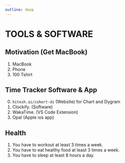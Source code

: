 ```yaml
---
outline: deep
---
```


# TOOLS & SOFTWARE

## Motivation (Get MacBook)
1. MacBook
2. Phone
3. 100 Tshirt

## Time Tracker Software & App
0. `hitesh.ai/cohort-di` (Website) for Chart and Dygram
1. Clockify. (Software)
2. WakaTime. (VS Code Extension)
3. Opal (Apple ios app)

## Health

1. You have to workout at least 3 times a week.
2. You have to eat healthy food at least 3 times a week.
3. You have to sleep at least 8 hours a day.
